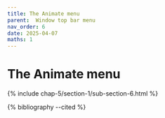 ```yaml
---
title: The Animate menu
parent:  Window top bar menu
nav_order: 6
date: 2025-04-07
maths: 1
---
```


# The Animate menu

{% include chap-5/section-1/sub-section-6.html %}

{% bibliography --cited %}

